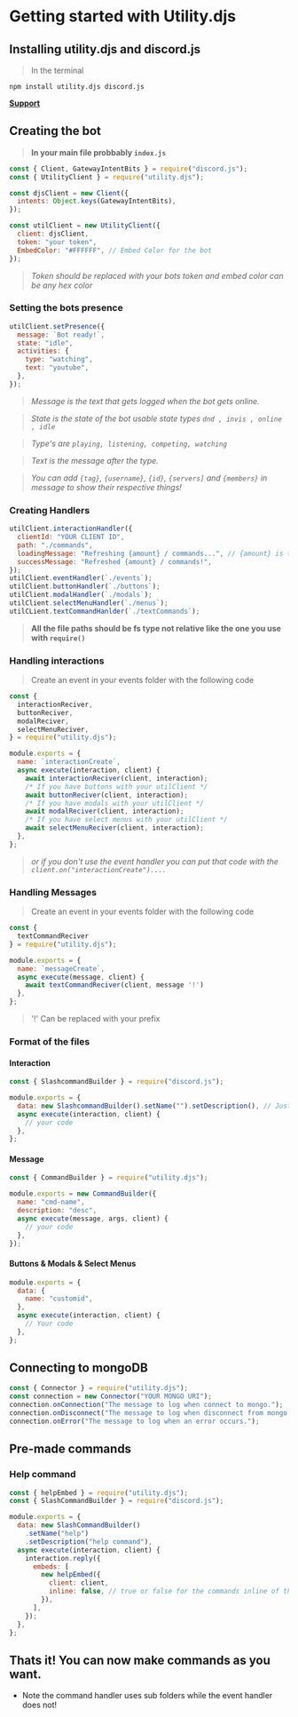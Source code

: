 # Getting started with Utility.djs

## Installing utility.djs and discord.js

> In the terminal

```
npm install utility.djs discord.js
```

**[Support](https://discord.gg/xbrYnd9dqe)**

## Creating the bot

> **In your main file probbably `index.js`**

```js
const { Client, GatewayIntentBits } = require("discord.js");
const { UtilityClient } = require("utility.djs");

const djsClient = new Client({
  intents: Object.keys(GatewayIntentBits),
});

const utilClient = new UtilityClient({
  client: djsClient,
  token: "your token",
  EmbedColor: "#FFFFFF", // Embed Color for the bot
});
```

> _Token should be replaced with your bots token and embed color can be any hex color_

### Setting the bots presence

```js
utilClient.setPresence({
  message: `Bot ready!`,
  state: "idle",
  activities: {
    type: "watching",
    text: "youtube",
  },
});
```

> _Message is the text that gets logged when the bot gets online._

> _State is the state of the bot usable state types `dnd , invis , online , idle`_

> _Type's are `playing, listening, competing, watching`_

> _Text is the message after the type._

> _You can add `{tag}`, `{username}`, `{id}`, `{servers]` and `{members}` in message to show their respective things!_

### Creating Handlers

```js
utilClient.interactionHandler({
  clientId: "YOUR CLIENT ID",
  path: "./commands",
  loadingMessage: "Refreshing {amount} / commands...", // {amount} is the number of slash commands
  successMessage: "Refreshed {amount} / commands!",
});
utilClient.eventHandler(`./events`);
utilClient.buttonHandler(`./buttons`);
utilClient.modalHandler(`./modals`);
utilClient.selectMenuHandler(`./menus`);
utilCLient.textCommandHanlder(`./textCommands`);
```

> **All the file paths should be fs type not relative like the one you use with `require()`**

### Handling interactions

> Create an event in your events folder with the following code

```js
const {
  interactionReciver,
  buttonReciver,
  modalReciver,
  selectMenuReciver,
} = require("utility.djs");

module.exports = {
  name: `interactionCreate`,
  async execute(interaction, client) {
    await interactionReciver(client, interaction);
    /* If you have buttons with your utilClient */
    await buttonReciver(client, interaction);
    /* If you have modals with your utilClient */
    await modalReciver(client, interaction);
    /* If you have select menus with your utilClient */
    await selectMenuReciver(client, interaction);
  },
};
```

> _or if you don't use the event handler you can put that code with the `client.on("interactionCreate")....`_

### Handling Messages

> Create an event in your events folder with the following code

```js
const {
  textCommandReciver
} = require("utility.djs");

module.exports = {
  name: `messageCreate`,
  async execute(message, client) {
    await textCommandReciver(client, message '!')
  },
};
```

> '!' Can be replaced with your prefix

### Format of the files

#### Interaction

```js
const { SlashcommandBuilder } = require("discord.js");

module.exports = {
  data: new SlashcommandBuilder().setName("").setDescription(), // Just the discord.js slash command builder.
  async execute(interaction, client) {
    // your code
  },
};
```

#### Message

```js
const { CommandBuilder } = require("utility.djs");

module.exports = new CommandBuilder({
  name: "cmd-name",
  description: "desc",
  async execute(message, args, client) {
    // your code
  },
});
```

#### Buttons & Modals & Select Menus

```js
module.exports = {
  data: {
    name: "customid",
  },
  async execute(interaction, client) {
    // Your code
  },
};
```

## Connecting to mongoDB

```js
const { Connector } = require("utility.djs");
const connection = new Connector("YOUR MONGO URI");
connection.onConnection("The message to log when connect to mongo.");
connection.onDisconnect("The message to log when disconnect from mongo.");
connection.onError("The message to log when an error occurs.");
```

## Pre-made commands

### Help command

```js
const { helpEmbed } = require("utility.djs");
const { SlashCommandBuilder } = require("discord.js");

module.exports = {
  data: new SlashCommandBuilder()
    .setName("help")
    .setDescription("help command"),
  async execute(interaction, client) {
    interaction.reply({
      embeds: [
        new helpEmbed({
          client: client,
          inline: false, // true or false for the commands inline of the embed
        }),
      ],
    });
  },
};
```

## Thats it! You can now make commands as you want.

- Note the command handler uses sub folders while the event handler does not!
